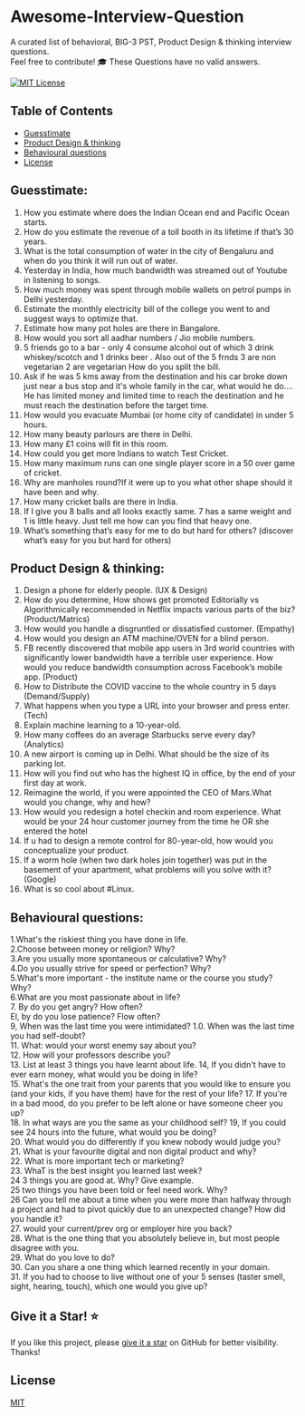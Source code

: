 
# Awesome-Interview-Question
A curated list of behavioral, BIG-3 PST, Product Design & thinking interview questions.   
Feel free to contribute! 🎓 These Questions have no valid answers.


[![MIT License](https://img.shields.io/badge/License-MIT-green.svg)](https://choosealicense.com/licenses/mit/)


<!-- omit from toc -->
## Table of Contents

- [Guesstimate](#Guesstimate)
- [Product Design & thinking](#Product-Design-&-thinking)
- [Behavioural questions](#Behavioural-questions)
- [License](#license)

## Guesstimate:

1) How you estimate where does the Indian Ocean end and Pacific Ocean starts.
2) How do you estimate the revenue of a toll booth in its lifetime if that’s 30 years.
3) What is the total consumption of water in the city of Bengaluru and when do you think it will run out of water.
4) Yesterday in India, how much bandwidth was streamed out of Youtube in listening to songs.
5) How much money was spent through mobile wallets on petrol pumps in Delhi yesterday.
6) Estimate the monthly electricity bill of the college you went to and suggest ways to optimize that.
7) Estimate how many pot holes are there in Bangalore. 
8) How would you sort all aadhar numbers / Jio mobile numbers.
9) 5 friends go to a bar - only 4 consume alcohol out of which 3 drink whiskey/scotch and 1 drinks beer . Also out of the 5 frnds 3 are non vegetarian 2 are vegetarian How do you split the bill.
10) Ask if he was 5 kms away from the destination and his car broke down just near a bus stop and it's whole family in the car, what would he do.... He has limited money and limited time to reach the destination and he must reach the destination before the target time.
11) How would you evacuate Mumbai (or home city of candidate) in under 5 hours.
12) How many beauty parlours are there in Delhi.
13) How many £1 coins will fit in this room.
14) How could you get more Indians to watch Test Cricket.
15) How many maximum runs can one single player score in a 50 over game of cricket.
16) Why are manholes round?If it were up to you what other shape should it have been and why.
17) How many cricket balls are there in India.
18) If I give you 8 balls and all looks exactly same. 7 has a same weight and 1 is little heavy. Just tell me how can you find that heavy one.
19) What’s something that’s easy for me to do but hard for others? (discover what’s easy for you but hard for others)


## Product Design & thinking:

1) Design a phone for elderly people. (UX & Design)
2) How do you determine, How shows get promoted Editorially vs Algorithmically recommended in Netflix impacts various parts of the biz? (Product/Matrics)
3) How would you handle a disgruntled or dissatisfied customer. (Empathy)
4) How would you design an ATM machine/OVEN for a blind person.
5) FB recently discovered that mobile app users in 3rd world countries with significantly lower bandwidth have a terrible user experience. How would you reduce bandwidth consumption across Facebook’s mobile app. (Product)
6) How to Distribute the COVID vaccine to the whole country in 5 days (Demand/Supply)
7) What happens when you type a URL into your browser and press enter. (Tech)
8) Explain machine learning to a 10-year-old.
9) How many coffees do an average Starbucks serve every day? (Analytics)
10) A new airport is coming up in Delhi. What should be the size of its parking lot.
11) How will you find out who has the highest IQ in office, by the end of your first day at work.
12) Reimagine the world, if you were appointed the CEO of Mars.What would you change, why and how?
13) How would you redesign a hotel checkin and room experience. What would be your 24 hour customer journey from the time he OR she entered the hotel
14) If u had to design a remote control for 80-year-old, how would you conceptualize your product.
15) If a worm hole (when two dark holes join together) was put in the basement of your apartment, what problems will you solve with it? (Google)
16) What is so cool about #Linux.

## Behavioural questions:

1.What's the riskiest thing you have done in life.  
2.Choose between money or religion? Why?  
3.Are you usually more spontaneous or calculative? Why?  
4.Do you usually strive for speed or perfection? Why?  
5.What's more important - the institute name or the course you study? Why?  
6.What are you most passionate about in life?  
7. By do you get angry? How often?  
El, by do you lose patience? Flow often?  
9, When was the last time you were intimidated? 1.0. When was the last time you had self-doubt?  
11.	What: would your worst enemy say about you?  
12.	How will your professors describe you?  
13.	List at least 3 things you have learnt about life. 
14, If you didn't have to ever earn money, what would you be doing in life?   
15. What's the one trait from your parents that you would like to ensure you (and your kids, if you have them) have for the rest of your life? 
17.	If you're in a bad mood, do you prefer to be left alone or have someone cheer you up?  
18.	In what ways are you the same as your childhood self? 19, If you could see 24 hours into the future, what would you be doing?  
20. What would you do differently if you knew nobody would judge you?  
21. What is your favourite digital and non digital product and why?     
22. What is more important tech or marketing?   
23. WhaT is the best insight you learned last week?  
24 3 things you are good at. Why? Give example.   
25 two things you have been told or feel need work. Why?  
26 Can you tell me about a time when you were more than halfway through a project and had to pivot quickly due to an unexpected change? How did you handle it?  
27. would your current/prev org or employer hire you back?  
28. What is the one thing that you absolutely believe in, but most people disagree with you.  
29. What do you love to do?  
30. Can you share a one thing which learned recently in your domain.  
31. If you had to choose to live without one of your 5 senses (taster smell, sight, hearing, touch), which one would you give up?  


## Give it a Star! ⭐

If you like this project, please [give it a star](#top) on GitHub for better visibility. Thanks!

## License

[MIT](https://choosealicense.com/licenses/mit/)

